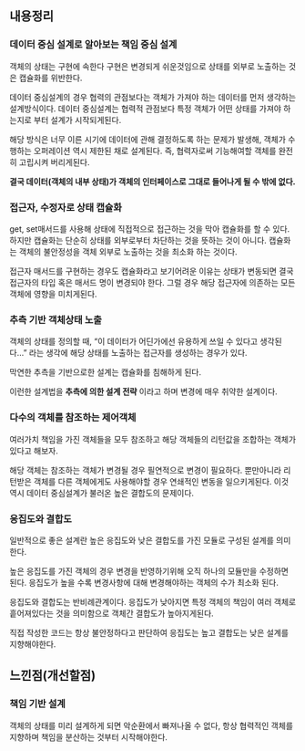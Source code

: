 ## 내용정리

### 데이터 중심 설계로 알아보는 책임 중심 설계

객체의 상태는 구현에 속한다 구현은 변경되게 쉬운것임으로 상태를 외부로 노출하는 것은 캡슐화를 위반한다.

데이터 중심설계의 경우 협력의 관점보다는 객체가 가져야 하는 데이터를 먼저 생각하는 설계방식이다. 데이터 중심설계는 협력적 관점보다 특정 객체가 어떤 상태를 가져야 하는지로 부터 설계가 시작되게된다. 

해당 방식은 너무 이른 시기에 데이터에 관해 결정하도록 하는 문제가 발생해, 객체가 수행하는 오퍼레이션 역시 제한된 채로 설계된다. 즉, 협력자로써 기능해여할 객체를 완전히 고립시켜 버리게된다.

**결국 데이터(객체의 내부 상태)가 객체의 인터페이스로 그대로 들어나게 될 수 밖에 없다.**

### 접근자, 수정자로 상태 캡슐화

get, set매서드를 사용해 상태에 직접적으로 접근하는 것을 막아 캡슐화를 할 수 있다. 하지만 캡슐화는 단순히 상태를 외부로부터 차단하는 것을 뜻하는 것이 아니다. 캡슐화는 객체의 불안정성을 객체 외부로 노출하는 것을 최소화 하는 것이다.

접근자 매서드를 구현하는 경우도 캡슐화라고 보기어려운 이유는 상태가 변동되면 결국 접근자의 타입 혹은 매서드 명이 변경되야 한다. 그럴 경우 해당 접근자에 의존하는 모든 객체에 영향을 미치게된다.

### 추측 기반 객체상태 노출

객체의 상태를 정의할 때, “이 데이터가 어딘가에선 유용하게 쓰일 수 있다고 생각된다…” 라는 생각에 해당 상태를 노출하는 접근자를 생성하는 경우가 있다.

막연한 추측을 기반으로한 설계는 캡슐화를 침해하게 된다.

이런한 설계법을 **추측에 의한 설계 전략** 이라고 하며 변경에 매우 취약한 설계이다.

### 다수의 객체를 참조하는 제어객체

여러가치 책임을 가진 객체들을 모두 참조하고 해당 객체들의 리턴값을 조합하는 객체가 있다고 해보자.

해당 객체는 참조하는 객체가 변경될 경우 필연적으로 변경이 필요하다. 뿐만아니라 리턴받은 객체를 다른 객체에게도 사용해야할 경우 연쇄적인 변동을 일으키게된다. 이것 역시 데이터 중심설계가 불러온 높은 결합도의 문제이다.

### 응집도와 결합도

일반적으로 좋은 설계란 높은 응집도와 낮은 결합도를 가진 모듈로 구성된 설계를 의미한다.

높은 응집도를 가진 객체의 경우 변경을 반영하기위해 오직 하나의 모듈만을 수정하면 된다. 응집도가 높을 수록 변경사항에 대해 변경해야하는 객체의 수가 최소화 된다.

응집도와 결합도는 반비례관계이다. 응집도가 낮아지면 특정 객체의 책임이 여러 객체로 흩어져있다는 것을 의미함으로 객체간 결합도가 높아지게된다.

직접 작성한 코드는 항상 불안정하다고 판단하여 응집도는 높고 결합도는 낮은 설계를 지향해야한다.

## 느낀점(개선할점)

### 책임 기반 설계

객체의 상태를 미리 설계하게 되면 악순환에서 빠져나올 수 없다, 항상 협력적인 객체를 지향하며 책임을 분산하는 것부터 시작해야한다.

